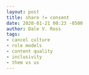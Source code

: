 ```yaml
---
layout: post
title: share != consent
date: 2020-01-21 00:23 -0500
author: Dale V. Ross
tags:
- cancel culture
- role models
- content quality
- inclusivity
- them vs us
---
```

